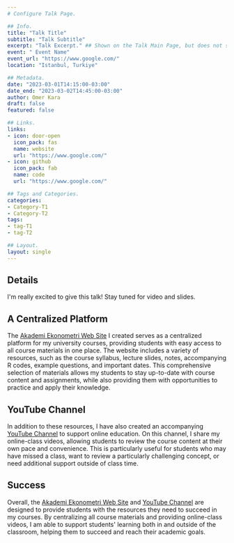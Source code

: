 ```yaml
---
# Configure Talk Page.

## Info.
title: "Talk Title"
subtitle: "Talk Subtitle"
excerpt: "Talk Excerpt." ## Shown on the Talk Main Page, but does not shown on the Talk Page.
event: " Event Name"
event_url: "https://www.google.com/"
location: "Istanbul, Turkiye"

## Metadata.
date: "2023-03-01T14:15:00-03:00"
date_end: "2023-03-02T14:45:00-03:00"
author: Omer Kara
draft: false
featured: false

## Links.
links:
- icon: door-open
  icon_pack: fas
  name: website
  url: "https://www.google.com/"
- icon: github
  icon_pack: fab
  name: code
  url: "https://www.google.com/"

## Tags and Categories.
categories:
- Category-T1
- Category-T2
tags:
- tag-T1
- tag-T2

## Layout.
layout: single
---
```




## Details
I'm really excited to give this talk! Stay tuned for video and slides.

## A Centralized Platform
The [Akademi Ekonometri Web Site](https://akademiekonometri.netlify.app/) I created serves as a centralized platform for my university courses, providing students with easy access to all course materials in one place. The website includes a variety of resources, such as the course syllabus, lecture slides, notes, accompanying R codes, example questions, and important dates. This comprehensive selection of materials allows my students to stay up-to-date with course content and assignments, while also providing them with opportunities to practice and apply their knowledge.

## YouTube Channel
In addition to these resources, I have also created an accompanying [YouTube Channel](https://www.youtube.com/c/AkademiEkonometri) to support online education. On this channel, I share my online-class videos, allowing students to review the course content at their own pace and convenience. This is particularly useful for students who may have missed a class, want to review a particularly challenging concept, or need additional support outside of class time.

## Success <i class="fas fa-thumbs-up pr3"></i>
Overall, the [Akademi Ekonometri Web Site](https://akademiekonometri.netlify.app/) and [YouTube Channel](https://www.youtube.com/c/AkademiEkonometri) are designed to provide students with the resources they need to succeed in my courses. By centralizing all course materials and providing online-class videos, I am able to support students' learning both in and outside of the classroom, helping them to succeed and reach their academic goals.
